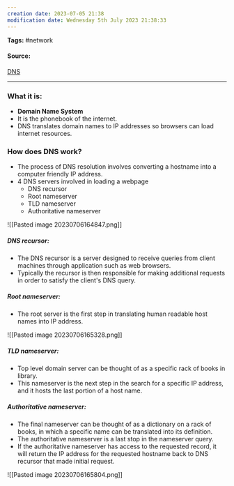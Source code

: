 ```yaml
---
creation date: 2023-07-05 21:38
modification date: Wednesday 5th July 2023 21:38:33
---
```


**Tags:** #network 

#### Source:
[DNS](https://www.cloudflare.com/learning/dns/what-is-dns/)

--------------------------------------

### What it is:

* **Domain Name System**
* It is the phonebook of the internet.
* DNS translates domain names to IP addresses so browsers can load internet resources.

### How does DNS work?

* The process of DNS resolution involves converting a hostname into a computer friendly IP address.
* 4 DNS servers involved in loading a webpage
	* DNS recursor
	* Root nameserver
	* TLD nameserver
	* Authoritative nameserver



![[Pasted image 20230706164847.png]]


##### DNS recursor:

* The DNS recursor is a server designed to receive queries from client machines through application such as web browsers.
* Typically the recursor is then responsible for making additional requests in order to satisfy the client's DNS query.


##### Root nameserver:[](https://www.cloudflare.com/learning/dns/glossary/dns-root-server/)

* The root server is the first step in translating human readable host names into IP address.

![[Pasted image 20230706165328.png]]


##### TLD nameserver:

* Top level domain server can be thought of as a specific rack of books in library.
* This nameserver is the next step in the search for a specific IP address, and it hosts the last portion of a host name.

##### Authoritative nameserver:

* The final nameserver can be thought of as a dictionary on a rack of books, in which a specific name can be translated into its definition.
* The authoritative nameserver is a last stop in the nameserver query.
* If the authoritative nameserver has access to the requested record, it will return the IP address for the requested hostname back to DNS recursor that made initial request.


![[Pasted image 20230706165804.png]]
